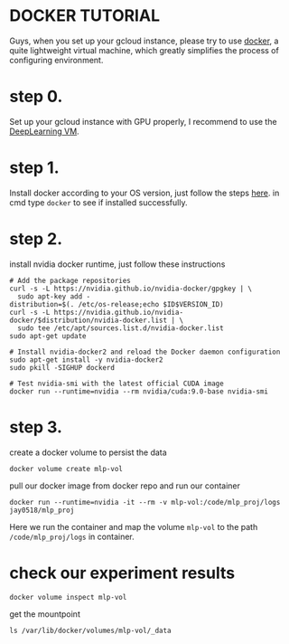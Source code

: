 # DOCKER TUTORIAL
Guys, when you set up your gcloud instance, please try to use [docker](https://opensource.com/resources/what-docker), a quite lightweight virtual machine, which greatly simplifies the process of configuring environment.

# step 0.
Set up your gcloud instance with GPU properly, I recommend to use the [DeepLearning VM](https://console.cloud.google.com/marketplace/details/click-to-deploy-images/deeplearning).

# step 1.
Install docker according to your OS version, just follow the steps [here](https://docs.docker.com/install/linux/docker-ce/debian/).
in cmd type `docker` to see if installed successfully.

# step 2.
install nvidia docker runtime, just follow these instructions
```
# Add the package repositories
curl -s -L https://nvidia.github.io/nvidia-docker/gpgkey | \
  sudo apt-key add -
distribution=$(. /etc/os-release;echo $ID$VERSION_ID)
curl -s -L https://nvidia.github.io/nvidia-docker/$distribution/nvidia-docker.list | \
  sudo tee /etc/apt/sources.list.d/nvidia-docker.list
sudo apt-get update

# Install nvidia-docker2 and reload the Docker daemon configuration
sudo apt-get install -y nvidia-docker2
sudo pkill -SIGHUP dockerd

# Test nvidia-smi with the latest official CUDA image
docker run --runtime=nvidia --rm nvidia/cuda:9.0-base nvidia-smi
```

# step 3.
create a docker volume to persist the data
```
docker volume create mlp-vol
```
pull our docker image from docker repo and run our container
```
docker run --runtime=nvidia -it --rm -v mlp-vol:/code/mlp_proj/logs jay0518/mlp_proj
```
Here we run the container and map the volume `mlp-vol` to the path `/code/mlp_proj/logs` in container.

# check our experiment results
```
docker volume inspect mlp-vol
```
get the mountpoint
```
ls /var/lib/docker/volumes/mlp-vol/_data
```
